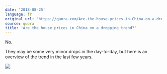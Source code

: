 ```yaml
---
date: '2018-08-25'
language: fr
original_url: 'https://quora.com/Are-the-house-prices-in-China-on-a-dropping-trend/answer/Clément-Renaud'
source: quora
title: 'Are the house prices in China on a dropping trend?'
---
```


No.

They may be some very minor drops in the day-to-day, but here is an
overview of the trend in the last few years.

![](/{{site.base_url}}/img/quora/main-qimg-0d933ff5508b5ab7ccf4f56b118dd37c.png)
